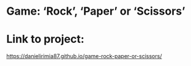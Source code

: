 # Game: ‘Rock’, ‘Paper’ or ‘Scissors’

# Link to project:
https://danielirimia87.github.io/game-rock-paper-or-scissors/
